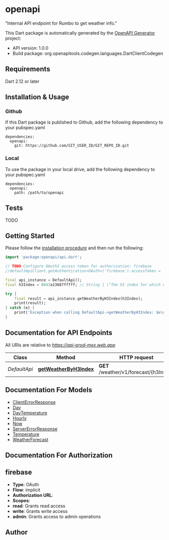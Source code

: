 # openapi
\"Internal API endpoint for Rumbo to get weather info.\"


This Dart package is automatically generated by the [OpenAPI Generator](https://openapi-generator.tech) project:

- API version: 1.0.0
- Build package: org.openapitools.codegen.languages.DartClientCodegen

## Requirements

Dart 2.12 or later

## Installation & Usage

### Github
If this Dart package is published to Github, add the following dependency to your pubspec.yaml
```
dependencies:
  openapi:
    git: https://github.com/GIT_USER_ID/GIT_REPO_ID.git
```

### Local
To use the package in your local drive, add the following dependency to your pubspec.yaml
```
dependencies:
  openapi:
    path: /path/to/openapi
```

## Tests

TODO

## Getting Started

Please follow the [installation procedure](#installation--usage) and then run the following:

```dart
import 'package:openapi/api.dart';

// TODO Configure OAuth2 access token for authorization: firebase
//defaultApiClient.getAuthentication<OAuth>('firebase').accessToken = 'YOUR_ACCESS_TOKEN';

final api_instance = DefaultApi();
final h3Index = 8843a13687fffff; // String | \"The h3 index for which weather is requested. The responsibility falls on the client side to come up with  'good' h3 indeces to make caching work and also know when to update the weather widget should the device's  location change enough.\" 

try {
    final result = api_instance.getWeatherByH3Index(h3Index);
    print(result);
} catch (e) {
    print('Exception when calling DefaultApi->getWeatherByH3Index: $e\n');
}

```

## Documentation for API Endpoints

All URIs are relative to *https://api-prod-mex.web.app*

Class | Method | HTTP request | Description
------------ | ------------- | ------------- | -------------
*DefaultApi* | [**getWeatherByH3Index**](doc\/DefaultApi.md#getweatherbyh3index) | **GET** /weather/v1/forecast/{h3Index} | 


## Documentation For Models

 - [ClientErrorResponse](doc\/ClientErrorResponse.md)
 - [Day](doc\/Day.md)
 - [DayTemperature](doc\/DayTemperature.md)
 - [Hourly](doc\/Hourly.md)
 - [Now](doc\/Now.md)
 - [ServerErrorResponse](doc\/ServerErrorResponse.md)
 - [Temperature](doc\/Temperature.md)
 - [WeatherForecast](doc\/WeatherForecast.md)


## Documentation For Authorization


## firebase

- **Type**: OAuth
- **Flow**: implicit
- **Authorization URL**: 
- **Scopes**: 
 - **read**: Grants read access
 - **write**: Grants write access
 - **admin**: Grants access to admin operations


## Author



